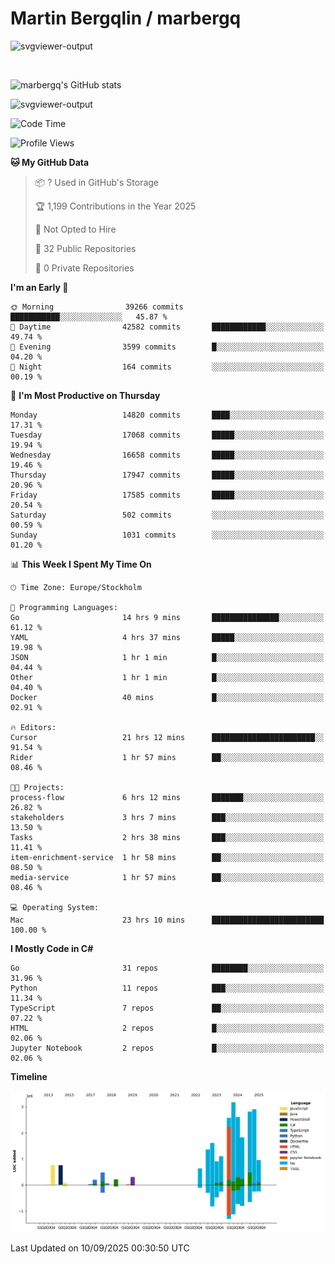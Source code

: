 # Martin Bergqlin / marbergq

![svgviewer-output](https://user-images.githubusercontent.com/2405410/206014777-22d41ecb-c24f-421d-b7d9-bba2cb5bb0de.svg)

<br>

<!--- [![Martin's Week](https://github-readme-stats.vercel.app/api/wakatime?username=marbergq&theme=dark)](https://github.com/anuraghazra/github-readme-stats) -->

![marbergq's GitHub stats](https://github-readme-stats.vercel.app/api?username=marbergq&count_private=true&show_icons=true)

![svgviewer-output](https://wakatime.com/badge/user/3f0a2069-6683-4e19-9a4a-7d21ea815067.svg)

<!--START_SECTION:waka-->
![Code Time](http://img.shields.io/badge/Code%20Time-5%2C356%20hrs%2011%20mins-blue)

![Profile Views](http://img.shields.io/badge/Profile%20Views-0-blue)

**🐱 My GitHub Data** 

> 📦 ? Used in GitHub's Storage 
 > 
> 🏆 1,199 Contributions in the Year 2025
 > 
> 🚫 Not Opted to Hire
 > 
> 📜 32 Public Repositories 
 > 
> 🔑 0 Private Repositories 
 > 
**I'm an Early 🐤** 

```text
🌞 Morning                39266 commits       ███████████░░░░░░░░░░░░░░   45.87 % 
🌆 Daytime                42582 commits       ████████████░░░░░░░░░░░░░   49.74 % 
🌃 Evening                3599 commits        █░░░░░░░░░░░░░░░░░░░░░░░░   04.20 % 
🌙 Night                  164 commits         ░░░░░░░░░░░░░░░░░░░░░░░░░   00.19 % 
```
📅 **I'm Most Productive on Thursday** 

```text
Monday                   14820 commits       ████░░░░░░░░░░░░░░░░░░░░░   17.31 % 
Tuesday                  17068 commits       █████░░░░░░░░░░░░░░░░░░░░   19.94 % 
Wednesday                16658 commits       █████░░░░░░░░░░░░░░░░░░░░   19.46 % 
Thursday                 17947 commits       █████░░░░░░░░░░░░░░░░░░░░   20.96 % 
Friday                   17585 commits       █████░░░░░░░░░░░░░░░░░░░░   20.54 % 
Saturday                 502 commits         ░░░░░░░░░░░░░░░░░░░░░░░░░   00.59 % 
Sunday                   1031 commits        ░░░░░░░░░░░░░░░░░░░░░░░░░   01.20 % 
```


📊 **This Week I Spent My Time On** 

```text
🕑︎ Time Zone: Europe/Stockholm

💬 Programming Languages: 
Go                       14 hrs 9 mins       ███████████████░░░░░░░░░░   61.12 % 
YAML                     4 hrs 37 mins       █████░░░░░░░░░░░░░░░░░░░░   19.98 % 
JSON                     1 hr 1 min          █░░░░░░░░░░░░░░░░░░░░░░░░   04.44 % 
Other                    1 hr 1 min          █░░░░░░░░░░░░░░░░░░░░░░░░   04.40 % 
Docker                   40 mins             █░░░░░░░░░░░░░░░░░░░░░░░░   02.91 % 

🔥 Editors: 
Cursor                   21 hrs 12 mins      ███████████████████████░░   91.54 % 
Rider                    1 hr 57 mins        ██░░░░░░░░░░░░░░░░░░░░░░░   08.46 % 

🐱‍💻 Projects: 
process-flow             6 hrs 12 mins       ███████░░░░░░░░░░░░░░░░░░   26.82 % 
stakeholders             3 hrs 7 mins        ███░░░░░░░░░░░░░░░░░░░░░░   13.50 % 
Tasks                    2 hrs 38 mins       ███░░░░░░░░░░░░░░░░░░░░░░   11.41 % 
item-enrichment-service  1 hr 58 mins        ██░░░░░░░░░░░░░░░░░░░░░░░   08.50 % 
media-service            1 hr 57 mins        ██░░░░░░░░░░░░░░░░░░░░░░░   08.46 % 

💻 Operating System: 
Mac                      23 hrs 10 mins      █████████████████████████   100.00 % 
```

**I Mostly Code in C#** 

```text
Go                       31 repos            ████████░░░░░░░░░░░░░░░░░   31.96 % 
Python                   11 repos            ███░░░░░░░░░░░░░░░░░░░░░░   11.34 % 
TypeScript               7 repos             ██░░░░░░░░░░░░░░░░░░░░░░░   07.22 % 
HTML                     2 repos             █░░░░░░░░░░░░░░░░░░░░░░░░   02.06 % 
Jupyter Notebook         2 repos             █░░░░░░░░░░░░░░░░░░░░░░░░   02.06 % 
```



**Timeline**

![Lines of Code chart](https://raw.githubusercontent.com/marbergq/marbergq/main/assets/bar_graph.png)


 Last Updated on 10/09/2025 00:30:50 UTC
<!--END_SECTION:waka-->
